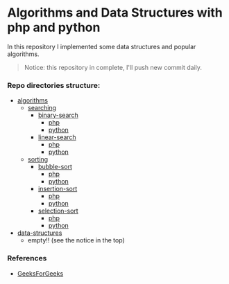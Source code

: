 # Algorithms and Data Structures with php and python

In this repository I implemented some data structures and popular 
algorithms.

> Notice: this repository in complete, I'll push new
> commit daily.

### Repo directories structure:
* <a href="https://github.com/mohamedale/algorithrims-data_structures-php-python/tree/master/algorithms">algorithms</a>
    * <a href="https://github.com/mohamedale/algorithrims-data_structures-php-python/tree/master/algorithms/searching">searching</a>
        * <a href="https://github.com/mohamedale/algorithrims-data_structures-php-python/tree/master/algorithms/searching/binary-search">binary-search</a>
            * <a href="https://github.com/mohamedale/algorithrims-data_structures-php-python/tree/master/algorithms/searching/binary-search/php">php</a>
            * <a href="https://github.com/mohamedale/algorithrims-data_structures-php-python/tree/master/algorithms/searching/binary-search/python">python</a>
        * <a href="https://github.com/mohamedale/algorithrims-data_structures-php-python/tree/master/algorithms/searching/linear-search">linear-search</a>
            * <a href="https://github.com/mohamedale/algorithrims-data_structures-php-python/tree/master/algorithms/searching/linear-search/php">php</a>
            * <a href="https://github.com/mohamedale/algorithrims-data_structures-php-python/tree/master/algorithms/searching/linear-search/python">python</a>
    * <a href="https://github.com/mohamedale/algorithrims-data_structures-php-python/tree/master/algorithms/sorting">sorting</a>
        * <a href="https://github.com/mohamedale/algorithrims-data_structures-php-python/tree/master/algorithms/sorting/bubble-sort">bubble-sort</a>
            * <a href="https://github.com/mohamedale/algorithrims-data_structures-php-python/tree/master/algorithms/sorting/bubble-sort/php">php</a>
            * <a href="https://github.com/mohamedale/algorithrims-data_structures-php-python/tree/master/algorithms/sorting/bubble-sort/python">python</a>
        * <a href="https://github.com/mohamedale/algorithrims-data_structures-php-python/tree/master/algorithms/sorting/insertion-sort">insertion-sort</a>
            * <a href="https://github.com/mohamedale/algorithrims-data_structures-php-python/tree/master/algorithms/sorting/insertion-sort/php">php</a>
            * <a href="https://github.com/mohamedale/algorithrims-data_structures-php-python/tree/master/algorithms/sorting/insertion-sort/python">python</a>
        * <a href="https://github.com/mohamedale/algorithrims-data_structures-php-python/tree/master/algorithms/sorting/selection-sort">selection-sort</a>
            * <a href="https://github.com/mohamedale/algorithrims-data_structures-php-python/tree/master/algorithms/sorting/selection-sort/php">php</a>
            * <a href="https://github.com/mohamedale/algorithrims-data_structures-php-python/tree/master/algorithms/sorting/selection-sort/python">python</a>
* <a href="https://github.com/mohamedale/algorithrims-data_structures-php-python/tree/master/data-structures">data-structures</a>
    * empty!! (see the notice in the top)

### References
* <a href="https://www.geeksforgeeks.org">GeeksForGeeks</a>